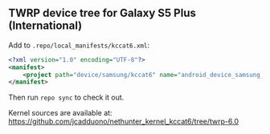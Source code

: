 ## TWRP device tree for Galaxy S5 Plus (International)

Add to `.repo/local_manifests/kccat6.xml`:

```xml
<?xml version="1.0" encoding="UTF-8"?>
<manifest>
	<project path="device/samsung/kccat6" name="android_device_samsung_kccat6" remote="TeamWin" revision="android-6.0" />
</manifest>
```

Then run `repo sync` to check it out.

Kernel sources are available at: https://github.com/jcadduono/nethunter_kernel_kccat6/tree/twrp-6.0

